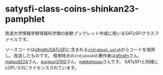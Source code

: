 # satysfi-class-coins-shinkan23-pamphlet
筑波大学情報学群情報科学類の新歓ブックレット作成に用いるSATySFiクラスファイルです。  

ソースコードは[gfngfn/SATySFi](https://github.com/gfngfn/SATySFi)に含まれる[`stdjabook.satyh`](https://github.com/gfngfn/SATySFi/blob/master/lib-satysfi/dist/packages/stdjabook.satyh)からコードを借用し、改造したものです。
借用時点の`stdjabook`の著作者は[gfngfn](https://github.com/gfngfn)さん、[matsud224](https://github.com/matsud224)さん、[puripuri2100](https://github.com/puripuri2100)さん、[nekketsuuu](https://github.com/nekketsuuu)さんです。
SATySFiと同様にLGPL-3.0にライセンスされています。
